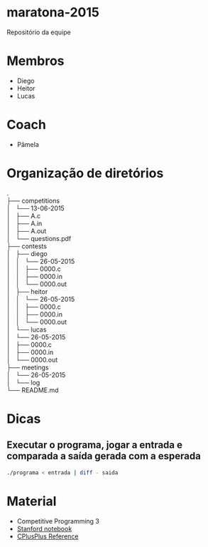 # maratona-2015
Repositório da equipe

# Membros
* Diego
* Heitor
* Lucas

# Coach
* Pâmela

# Organização de diretórios
.  
├── competitions  
│   └── 13-06-2015  
│       ├── A.c  
│       ├── A.in  
│       ├── A.out  
│       └── questions.pdf  
├── contests  
│   ├── diego  
│   │   └── 26-05-2015  
│   │       ├── 0000.c  
│   │       ├── 0000.in  
│   │       └── 0000.out  
│   ├── heitor  
│   │   └── 26-05-2015  
│   │       ├── 0000.c  
│   │       ├── 0000.in  
│   │       └── 0000.out  
│   └── lucas  
│       └── 26-05-2015  
│           ├── 0000.c  
│           ├── 0000.in  
│           └── 0000.out  
├── meetings  
│   └── 26-05-2015  
│       └── log  
└── README.md  

# Dicas
## Executar o programa, jogar a entrada e comparada a saída gerada com a esperada
```bash
./programa < entrada | diff - saida
```
# Material
* Competitive Programming 3
* [Stanford notebook](http://stanford.edu/~liszt90/acm/notebook.html)
* [CPlusPlus Reference](http://www.cplusplus.com/reference/)
